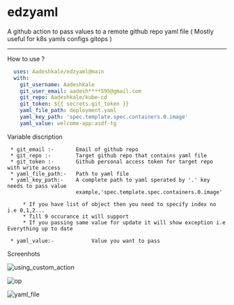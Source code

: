 # edzyaml
A github action to pass values to a remote github repo yaml file ( Mostly useful for k8s yamls configs gitops )


----
How to use ?

```yaml
  uses: Aadeshkale/edzyaml@main
  with:
    git_username: Aadeshkale
    git_user_email: aadesh****595@gmail.com
    git_repo: Aadeshkale/kube-cd
    git_token: ${{ secrets.git_token }}
    yaml_file_path: deployment.yaml
    yaml_key_path: 'spec.template.spec.containers.0.image'    
    yaml_value: welcome-app:asdf-tg
```

Variable discription

 ``` * git_username :-    Username of github repo
  * git_email :-       Email of github repo
  * git_repo :-        Target github repo that contains yaml file
  * git_token :-       Github personal access token for target repo with write access
  * yaml_file_path:-   Path to yaml file 
  * yaml_key_path:-    A complete path to yaml sperated by '.' key needs to pass value
                       example,'spec.template.spec.containers.0.image'    
      
      * If you have list of object then you need to specify index no i.e 0,1,2...
      * Till 9 occurance it will support
      * If you passing same value for update it will show exception i.e Everything up to date

  * yaml_value:-            Value you want to pass  
 ```
Screenhots

![using_custom_action](https://github.com/Aadeshkale/edzyaml/assets/40000735/8e1f82ed-4aad-4956-b4b0-a16592789548)


![op](https://github.com/Aadeshkale/edzyaml/assets/40000735/47b705b1-15de-48d5-8bd5-a497d068f810)


![yaml_file](https://github.com/Aadeshkale/edzyaml/assets/40000735/591ed9b2-2939-493c-a145-8b1094f147be)
